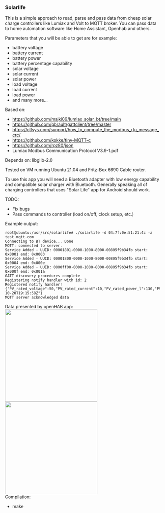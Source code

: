 ### Solarlife

This is a simple approach to read, parse and pass data from cheap solar charge controllers like Lumiax and Volt to MQTT broker.
You can pass data to home automation software like Home Assistant, Openhab and others.

Parameters that you will be able to get are for example:

- battery voltage
- battery current
- battery power
- battery percentage capability
- solar voltage
- solar current
- solar power
- load voltage
- load current
- load power
- and many more...


Based on:
- https://github.com/majki09/lumiax_solar_bt/tree/main
- https://github.com/gbrault/gattclient/tree/master
- https://ctlsys.com/support/how_to_compute_the_modbus_rtu_message_crc/
- https://github.com/kokke/tiny-MQTT-c
- https://github.com/rpz80/json
- Lumiax Modbus Communication Protocol V3.9-1.pdf

Depends on:
    libglib-2.0

Tested on VM running Ubuntu 21.04 and Fritz-Box 6690 Cable router.

To use this app you will need a Bluetooth adapter with low energy capability and compatible solar charger with Bluetooth.
Generally speaking all of charging controllers that uses "Solar Life" app for Android should work.


TODO:
- Fix bugs
- Pass commands to controller (load on/off, clock setup, etc.)

Example output:
```console
root@ubuntu:/usr/src/solarlife# ./solarlife -d 04:7f:0e:51:21:4c -a test.mqtt.com
Connecting to BT device... Done
MQTT: connected to server.
Service Added - UUID: 00001801-0000-1000-8000-00805f9b34fb start: 0x0001 end: 0x0003
Service Added - UUID: 00001800-0000-1000-8000-00805f9b34fb start: 0x0004 end: 0x000e
Service Added - UUID: 0000ff00-0000-1000-8000-00805f9b34fb start: 0x000f end: 0x001a
GATT discovery procedures complete
Registering notify handler with id: 2
Registered notify handler!
{"PV_rated_voltage":50,"PV_rated_current":10,"PV_rated_power_l":130,"PV_rated_power_h":0,"battery_rated_voltage":17,"battery_rated_current":10,"battery_rated_power_l":130,"battery_rated_power_h":0,"load_rated_voltage":17,"load_rated_current":10,"load_rated_power_l":130,"load_rated_power_h":0,"slave_id":1,"running_days":6,"sys_voltage":12,"battery_status":3,"charge_status":32,"discharge_status":0,"env_temperature":13,"sys_temperature":6,"undervoltage_times":255,"fullycharged_times":1,"overvoltage_prot_times":0,"overcurrent_prot_times":0,"shortcircuit_prot_times":0,"opencircuit_prot_times":0,"hw_prot_times":0,"charge_overtemp_prot_times":0,"discharge_overtemp_prot_times":0,"battery_remaining_capacity":16,"battery_voltage":11.13,"battery_current":0,"battery_power_lo":0,"battery_power_hi":0,"load_voltage":0,"load_current":0,"load_power_l":0,"load_power_h":0,"solar_voltage":0.2,"solar_current":0,"solar_power_l":0,"solar_power_h":0,"daily_production":0.01,"total_production_l":0.82,"total_production_h":0,"daily_consumption":0.02,"total_consumption_l":0.83,"total_consumption_h":0,"lighttime_daily":695,"monthly_production_l":0,"monthly_production_h":0,"yearly_production_l":0,"yearly_production_h":0,"timestamp":"2023-10-20T19:15:58Z"}
MQTT server acknowledged data
```
Data presented by openHAB app:
<br><img src="https://raw.githubusercontent.com/majonezz/solarlife/main/Solarlife_OH1.jpg" width="300"><img src="https://raw.githubusercontent.com/majonezz/solarlife/main/Solarlife_OH2.jpg" width="300"><br>
Compilation:
- make
